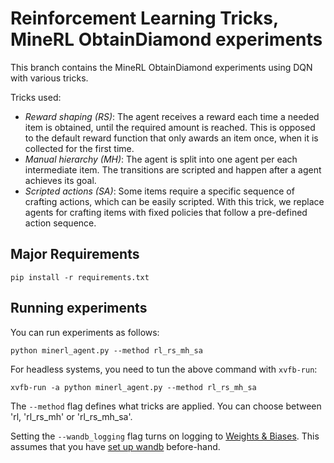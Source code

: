 # Reinforcement Learning Tricks, MineRL ObtainDiamond experiments

This branch contains the MineRL ObtainDiamond experiments using DQN with various tricks. 

Tricks used:

- *Reward shaping (RS)*: 
  The agent receives a reward each time a needed item is obtained, until the required amount is reached. 
  This is opposed to the default reward function that only awards an item once, when it is collected for the first time.
- *Manual hierarchy (MH)*: 
  The agent is split into one agent per each intermediate item.
  The transitions are scripted and happen after a agent achieves its goal.
- *Scripted actions (SA)*: 
  Some items require a specific sequence of crafting actions, which can be easily scripted.
  With this trick, we replace agents for crafting items with fixed policies that follow a pre-defined action sequence.

## Major Requirements

```
pip install -r requirements.txt
```

## Running experiments

You can run experiments as follows:

```
python minerl_agent.py --method rl_rs_mh_sa
``` 

For headless systems, you need to tun the above command with `xvfb-run`:

```
xvfb-run -a python minerl_agent.py --method rl_rs_mh_sa
```

The `--method` flag defines what tricks are applied. You can choose between 'rl, 'rl_rs_mh' or 'rl_rs_mh_sa'.

Setting the `--wandb_logging` flag turns on logging to [Weights & Biases](https://wandb.ai/site). 
This assumes that you have [set up wandb](https://docs.wandb.ai/quickstart#1-set-up-wandb) before-hand.


